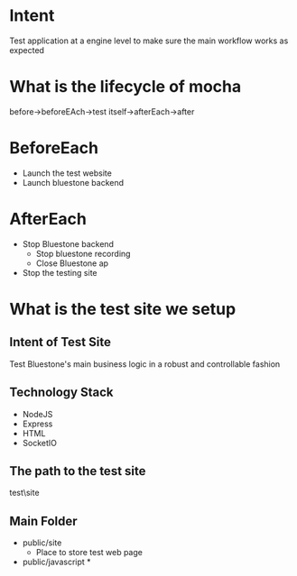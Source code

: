 # Intent
Test application at a engine level to make sure the main workflow works as expected

# What is the lifecycle of mocha
before->beforeEAch->test itself->afterEach->after

# BeforeEach
* Launch the test website
* Launch bluestone backend

# AfterEach
* Stop Bluestone backend
  * Stop bluestone recording
  * Close Bluestone ap
* Stop the testing site

# What is the test site we setup
## Intent of Test Site
Test Bluestone's main business logic in a robust and controllable fashion
## Technology Stack
* NodeJS
* Express
* HTML
* SocketIO

## The path to the test site
test\site

## Main Folder
* public/site 
  * Place to store test web page
* public/javascript 
  * 
